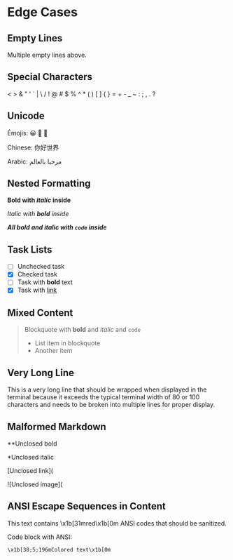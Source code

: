 # Edge Cases

## Empty Lines



Multiple empty lines above.

## Special Characters

< > & " ' ` | \ / ! @ # $ % ^ * ( ) [ ] { } = + - _ ~ : ; , . ?

## Unicode

Émojis: 😀 🎉 🚀

Chinese: 你好世界

Arabic: مرحبا بالعالم

## Nested Formatting

**Bold with *italic* inside**

*Italic with **bold** inside*

***All bold and italic with `code` inside***

## Task Lists

- [ ] Unchecked task
- [x] Checked task
- [ ] Task with **bold** text
- [x] Task with [link](url)

## Mixed Content

> Blockquote with **bold** and *italic* and `code`
> - List item in blockquote
> - Another item

## Very Long Line

This is a very long line that should be wrapped when displayed in the terminal because it exceeds the typical terminal width of 80 or 100 characters and needs to be broken into multiple lines for proper display.

## Malformed Markdown

**Unclosed bold

*Unclosed italic

[Unclosed link](

![Unclosed image](

## ANSI Escape Sequences in Content

This text contains \x1b[31mred\x1b[0m ANSI codes that should be sanitized.

Code block with ANSI:
```
\x1b[38;5;196mColored text\x1b[0m
```